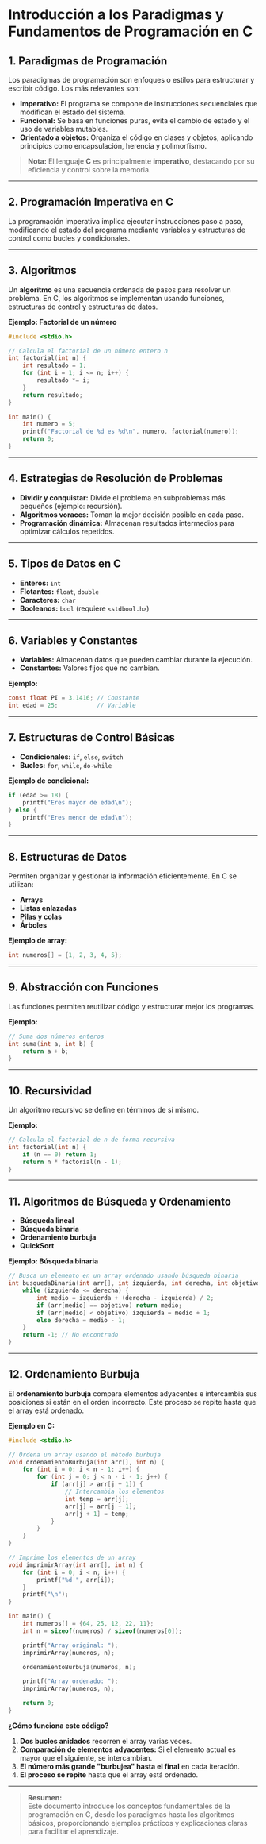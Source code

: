 # Introducción a los Paradigmas y Fundamentos de Programación en C

## 1. Paradigmas de Programación

Los paradigmas de programación son enfoques o estilos para estructurar y escribir código. Los más relevantes son:

- **Imperativo:** El programa se compone de instrucciones secuenciales que modifican el estado del sistema.
- **Funcional:** Se basa en funciones puras, evita el cambio de estado y el uso de variables mutables.
- **Orientado a objetos:** Organiza el código en clases y objetos, aplicando principios como encapsulación, herencia y polimorfismo.

> **Nota:** El lenguaje **C** es principalmente **imperativo**, destacando por su eficiencia y control sobre la memoria.

---

## 2. Programación Imperativa en C

La programación imperativa implica ejecutar instrucciones paso a paso, modificando el estado del programa mediante variables y estructuras de control como bucles y condicionales.

---

## 3. Algoritmos

Un **algoritmo** es una secuencia ordenada de pasos para resolver un problema. En C, los algoritmos se implementan usando funciones, estructuras de control y estructuras de datos.

**Ejemplo: Factorial de un número**

```c
#include <stdio.h>

// Calcula el factorial de un número entero n
int factorial(int n) {
    int resultado = 1;
    for (int i = 1; i <= n; i++) {
        resultado *= i;
    }
    return resultado;
}

int main() {
    int numero = 5;
    printf("Factorial de %d es %d\n", numero, factorial(numero));
    return 0;
}
```

---

## 4. Estrategias de Resolución de Problemas

- **Dividir y conquistar:** Divide el problema en subproblemas más pequeños (ejemplo: recursión).
- **Algoritmos voraces:** Toman la mejor decisión posible en cada paso.
- **Programación dinámica:** Almacenan resultados intermedios para optimizar cálculos repetidos.

---

## 5. Tipos de Datos en C

- **Enteros:** `int`
- **Flotantes:** `float`, `double`
- **Caracteres:** `char`
- **Booleanos:** `bool` (requiere `<stdbool.h>`)

---

## 6. Variables y Constantes

- **Variables:** Almacenan datos que pueden cambiar durante la ejecución.
- **Constantes:** Valores fijos que no cambian.

**Ejemplo:**

```c
const float PI = 3.1416; // Constante
int edad = 25;           // Variable
```

---

## 7. Estructuras de Control Básicas

- **Condicionales:** `if`, `else`, `switch`
- **Bucles:** `for`, `while`, `do-while`

**Ejemplo de condicional:**

```c
if (edad >= 18) {
    printf("Eres mayor de edad\n");
} else {
    printf("Eres menor de edad\n");
}
```

---

## 8. Estructuras de Datos

Permiten organizar y gestionar la información eficientemente. En C se utilizan:

- **Arrays**
- **Listas enlazadas**
- **Pilas y colas**
- **Árboles**

**Ejemplo de array:**

```c
int numeros[] = {1, 2, 3, 4, 5};
```

---

## 9. Abstracción con Funciones

Las funciones permiten reutilizar código y estructurar mejor los programas.

**Ejemplo:**

```c
// Suma dos números enteros
int suma(int a, int b) {
    return a + b;
}
```

---

## 10. Recursividad

Un algoritmo recursivo se define en términos de sí mismo.

**Ejemplo:**

```c
// Calcula el factorial de n de forma recursiva
int factorial(int n) {
    if (n == 0) return 1;
    return n * factorial(n - 1);
}
```

---

## 11. Algoritmos de Búsqueda y Ordenamiento

- **Búsqueda lineal**
- **Búsqueda binaria**
- **Ordenamiento burbuja**
- **QuickSort**

**Ejemplo: Búsqueda binaria**

```c
// Busca un elemento en un array ordenado usando búsqueda binaria
int busquedaBinaria(int arr[], int izquierda, int derecha, int objetivo) {
    while (izquierda <= derecha) {
        int medio = izquierda + (derecha - izquierda) / 2;
        if (arr[medio] == objetivo) return medio;
        if (arr[medio] < objetivo) izquierda = medio + 1;
        else derecha = medio - 1;
    }
    return -1; // No encontrado
}
```

---

## 12. Ordenamiento Burbuja

El **ordenamiento burbuja** compara elementos adyacentes e intercambia sus posiciones si están en el orden incorrecto. Este proceso se repite hasta que el array está ordenado.

**Ejemplo en C:**

```c
#include <stdio.h>

// Ordena un array usando el método burbuja
void ordenamientoBurbuja(int arr[], int n) {
    for (int i = 0; i < n - 1; i++) {
        for (int j = 0; j < n - i - 1; j++) {
            if (arr[j] > arr[j + 1]) {
                // Intercambia los elementos
                int temp = arr[j];
                arr[j] = arr[j + 1];
                arr[j + 1] = temp;
            }
        }
    }
}

// Imprime los elementos de un array
void imprimirArray(int arr[], int n) {
    for (int i = 0; i < n; i++) {
        printf("%d ", arr[i]);
    }
    printf("\n");
}

int main() {
    int numeros[] = {64, 25, 12, 22, 11};
    int n = sizeof(numeros) / sizeof(numeros[0]);

    printf("Array original: ");
    imprimirArray(numeros, n);

    ordenamientoBurbuja(numeros, n);

    printf("Array ordenado: ");
    imprimirArray(numeros, n);

    return 0;
}
```

**¿Cómo funciona este código?**

1. **Dos bucles anidados** recorren el array varias veces.
2. **Comparación de elementos adyacentes:** Si el elemento actual es mayor que el siguiente, se intercambian.
3. **El número más grande "burbujea" hasta el final** en cada iteración.
4. **El proceso se repite** hasta que el array está ordenado.

---

> **Resumen:**  
> Este documento introduce los conceptos fundamentales de la programación en C, desde los paradigmas hasta los algoritmos básicos, proporcionando ejemplos prácticos y explicaciones claras para facilitar el aprendizaje.




